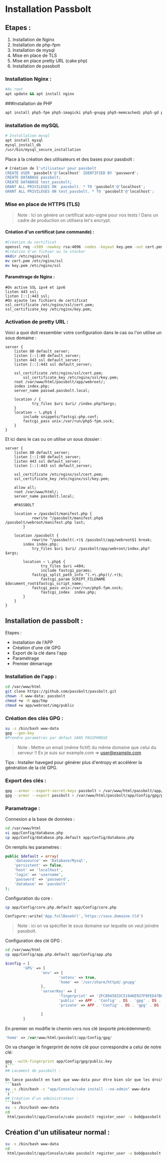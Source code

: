 # Installation Passbolt 

## Etapes :

1. Installation de Nginx
2. Installation de php-fpm
3. Installation de mysql
4. Mise en place de TLS
5. Mise en place pretty URL (cake php)
6. Installation de passbolt

### Installation Nginx :

```bash 
#As root
apt update && apt install nginx
```

###Installation de PHP
```bash
apt install php5-fpm php5-imagicki php5-gnupg php5-memcachedi php5-gd php5-mysql
```

### installation de mySQL

```bash
# Installation mysql 
apt install mysql
mysql_install_db
/usr/bin/mysql_secure_installation
```
Place à la création des utilisateurs et des bases pour passbolt :

```sql
# Création de l'utilisateur pour passbolt
CREATE USER 'passbolt'@'localhost' IDENTIFIED BY 'password';
CREATE DATABASE passbolt;
CREATE DATABASE test_passbolt;
GRANT ALL PRIVILEGES ON  passbolt. * TO 'passbolt'@'localhost';
GRANT ALL PRIVILEGES ON test_passbolt. * TO 'passbolt'@'localhost';
```

### Mise en place de HTTPS (TLS)

> Note : Ici on génère un certificat auto-signé pour nos tests !
> Dans un cadre de production on utilisera let's encrypt.

#### Création d'un certificat (une commande) :

```bash
#Création du certificat
openssl req -x509 -newkey rsa:4096 -nodes -keyout key.pem -out cert.pem -days 365
#Création d'un fichier ou le stocker
mkdir /etc/nginx/ssl
mv cert.pem /etc/nginx/ssl
mv key.pem /etc/nginx/ssl
```
#### Paramétrage de Nginx :

```nginx
#On active SSL ipv4 et ipv6
listen 443 ssl;
listen [::]:443 ssl;
#On ajoute les fichiers de certificat
ssl_certificate /etc/nginx/ssl/cert.pem;
ssl_certificate_key /etc/nginx/key.pem;
```

### Activation de pretty URL :

Voici a quoi doit ressembler votre configuration dans le cas ou l'on utilise un sous domaine :

```nginx
server {
	listen 80 default_server;
	listen [::]:80 default_server;
	listen 443 ssl default_server;
	listen [::]:443 ssl default_server;

	ssl_certificate /etc/nginx/ssl/cert.pem;
        ssl_certificate_key /etc/nginx/ssl/key.pem;
	root /var/www/html/passbolt/app/webroot/;
	index index.php;
	server_name passwd.passbolt.local;

	location / {
        	try_files $uri $uri/ /index.php?$args;
	}
	location ~ \.php$ {
		include snippets/fastcgi-php.conf;
		fastcgi_pass unix:/var/run/php5-fpm.sock;
	}
}

```

Et ici dans le cas ou on utilise un sous dossier :

```nginx
server {
	listen 80 default_server;
	listen [::]:80 default_server;
	listen 443 ssl default_server;
	listen [::]:443 ssl default_server;
	 
	ssl_certificate /etc/nginx/ssl/cert.pem;
    ssl_certificate_key /etc/nginx/ssl/key.pem;

	allow all;
	root /var/www/html/;
	server_name passbolt.local;
	
	#PASSBOLT
	
	location = /passbolt/manifest.php {
    		rewrite ^/passbolt/manifest.php$ /passbolt/webroot/manifest.php last;
    	}

	location /passbolt {
        	rewrite ^/passbolt(.+)$ /passbolt/app/webroot$1 break;
		index index.php;
        	try_files $uri $uri/ /passbolt/app/webroot/index.php?$args;
 
  		location ~ \.php$ {
     			try_files $uri =404;
     			include fastcgi_params;
			fastcgi_split_path_info ^(.+\.php)(/.+)$;
     			fastcgi_param SCRIPT_FILENAME $document_root$fastcgi_script_name;
			fastcgi_pass unix:/var/run/php5-fpm.sock;
     			fastcgi_index  index.php;
  		}	
	}
}
```
## Installation de passbolt :

Etapes :
- Installation de l'APP
- Création d'une clé GPG 
- Export de la clé dans l'app
- Paramétrage 
- Premier démarrage

### Installation de l'app :

```bash
cd /var/www/html
git clone https://github.com/passbolt/passbolt.git
chown -R www-data: passbolt
chmod +w -R app/tmp
chmod +w app/webroot/img/public
```

### Création des clés GPG :

```bash
su -s /bin/bash www-data
gpg --gen-key
#Prendre paramètres par défaut SANS PASSPHRASE
```
> Note : Mettre un email (même fictif) du même domaine que celui du serveur !!
> Ex je suis sur example.com => user@example.com

Tips : Installer haveged pour générer plus d'entropy et accélérer la génération de la clé GPG.

### Export des clés :
```bash
gpg --armor --export-secret-keys passbolt > /var/www/html/passbolt/app/Config/gpg/private.key
gpg --armor --export passbolt > /var/www/html/passbolt/app/Config/gpg/public.key
```
### Parametrage :

Connexion a la base de données :
```bash
cd /var/www/html
vi app/Config/database.php
cp app/Config/database.php.default app/Config/database.php
```
On remplis les parametres :
```php
public $default = array(
	'datasource' => 'Database/Mysql',
	'persistent' => false,
	'host' => 'localhost',
	'login' => 'username',
	'password' => 'password',
	'database' => 'passbolt'
);
```
Configuration du core :

```bash
cp app/Config/core.php.default app/Config/core.php
```

```php
Configure::write('App.fullBaseUrl','https://sous.domaine.tld')
```
> Note : ici on va spécifier le sous domaine sur lequelle on veut joindre passbolt.


Configuration des clé GPG :
```bash
cd /var/www/html
cp app/Config/app.php.default app/Config/app.php
```
```php
$config = [
		'GPG' => [
				'env' => [
						'setenv' => true,
						'home' => '/usr/share/httpd/.gnupg'
				],
				'serverKey' => [
						'fingerprint' => '2FC8945833C51946E937F9FED47B0811573EE67D',
						'public' => APP . 'Config' . DS . 'gpg' . DS . 'public.key',
						'private' => APP . 'Config' . DS . 'gpg' . DS . 'private.key',

				]
		]
```
En premier on modifie le chemin vers nos clé (exporté précédemment):
```php
'home' => /var/www/html/passbolt/app/Config/gpg/
```
On va changer le fingerprint de notre clé pour correspondre a celui de notre clé:
```bash
gpg --with-fingerprint app/Config/gpg/public.key
i```
## Lacement de passbolt :

On lance passbolt en tant que www-data pour être bien sûr que les droits sont bien configurés :
```bash
su -s /bin/bash -c "app/Console/cake install --no-admin" www-data
`i``
## Création d'un administrateur :
```bash
su -s /bin/bash www-data
cd 
 html/passbolt/app/Console/cake passbolt register_user -u bob@passbolt.local -f bob -l paterson -r admin
```
## Création d'un utilisateur normal :
```bash
su -s /bin/bash www-data
cd 
 html/passbolt/app/Console/cake passbolt register_user -u bob@passbolt.local -f bob -l paterson -r user
```
